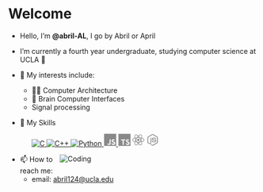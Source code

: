 # Welcome

- Hello, I’m **@abril-AL**, I go by Abril or April 
- I’m currently a fourth year undergraduate, studying computer science at UCLA 🐻

- 💭 My interests include:
  - 👩‍💻 Computer Architecture
  - 🧠 Brain Computer Interfaces
  - Signal processing
- 👾 My Skills

&nbsp;&nbsp;&nbsp;&nbsp;&nbsp;&nbsp;&nbsp;&nbsp;&nbsp;&nbsp;&nbsp;
<a align="left" href="" target="_blank" rel="noreferrer noopener">
    <img src="https://brandslogos.com/wp-content/uploads/images/large/c-logo-1.png" alt="C" width ="25" height="25"></img>
</a>
<a align="left" href="" target="_blank" rel="noreferrer noopener">
    <img src="https://brandslogos.com/wp-content/uploads/images/large/c-logo-black-and-white.png" alt="C++" width ="25" height="25"></img>
</a>
<a align="left" href="https://www.python.org" target="_blank" rel="noreferrer noopener">
    <img src = "https://brandslogos.com/wp-content/uploads/images/large/python-logo-black-and-white.png" alt="Python" width ="25" height="25">
</a>
<a align="left" href="https://www.javascript.com" target="_blank" rel="noreferrer noopener">
    <img src="https://raw.githubusercontent.com/0xShapeShifter/dev-story/master/public/images/skills/core/javascript.svg" alt="JavaScript" width="25" height="25" >
</a>
<a align="left" href="https://www.typescriptlang.org" target="_blank" rel="noreferrer noopener">
    <img src="https://raw.githubusercontent.com/0xShapeShifter/dev-story/master/public/images/skills/core/typescript.svg" alt="Typescript" width="25" height="25" /></a> 
<a align="left" href="https://reactjs.org" target="_blank" rel="noreferrer noopener">
    <img src="https://raw.githubusercontent.com/0xShapeShifter/dev-story/master/public/images/skills/frontend/react.svg" alt="React" width="25" height="25" /></a> 
<a align="left" href="https://nodejs.org" target="_blank" rel="noreferrer noopener">
  <img src="https://raw.githubusercontent.com/0xShapeShifter/dev-story/master/public/images/skills/backend/nodejs.svg" alt="NodeJS" width="25" height="25" /></a>
 
<img align="right" alt="Coding" width="400" src="https://media0.giphy.com/media/v1.Y2lkPTc5MGI3NjExcnUyMms3c2d6b3JzamQ0eXpjMTl0Nm1xMGN0N3ZjN3JkbHVtNGdkciZlcD12MV9pbnRlcm5hbF9naWZfYnlfaWQmY3Q9Zw/qgQUggAC3Pfv687qPC/giphy.gif">

- 📫 How to reach me:
  - email: abril124@ucla.edu

